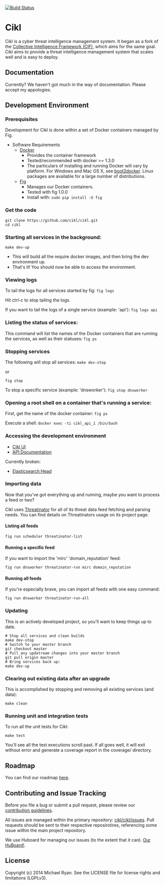 [![Build Status](https://travis-ci.org/cikl/cikl.svg)](https://travis-ci.org/cikl/cikl)

# Cikl
Cikl is a cyber threat intelligence management system. It began as a fork of the [Collective Intelligence Framework (CIF)](https://code.google.com/p/collective-intelligence-framework/), which aims for the same goal. Cikl aims to provide a threat intelligence management system that scales well and is easy to deploy. 

## Documentation
Currently? We haven't got much in the way of documentation. Please accept my appologies.

## Development Environment

### Prerequisites 
Development for Cikl is done within a set of Docker containers managed by Fig.

- Software Requirements
  - [Docker](https://www.docker.com/) 
    - Provides the container framework 
    - Tested/recommended with docker >= 1.3.0
    - The particulars of installing and running Docker will vary by platform. 
      For Windows and Mac OS X, see [boot2docker](http://boot2docker.io/). 
      Linux packages are available for a large number of distributions.
  - [Fig](http://www.fig.sh/)
    - Manages our Docker containers.
    - Tested with fig 1.0.0
    - Install with: ```sudo pip install -U fig```

### Get the code
```
git clone https://github.com/cikl/cikl.git
cd cikl
```

### Starting all services in the background:
```make dev-up```

- This will build all the require docker images, and then bring the dev 
  environment up.
- That's it! You should now be able to access the environment.

### Viewing logs
To tail the logs for all services started by fig:
```fig logs```

Hit ctrl-c to stop tailing the logs.

If you want to tail the logs of a single service (example: 'api'):
```fig logs api```

### Listing the status of services:
This command will list the names of the Docker containers that are running the
services, as well as their statuses:
```fig ps```

### Stopping services
The following will stop all services:
```make dev-stop```

or

```fig stop```

To stop a specific service (example: 'dnsworker'):
```fig stop dnsworker```

### Opening a root shell on a container that's running a service:
First, get the name of the docker container:
```fig ps```

Execute a shell:
```docker exec -ti cikl_api_1 /bin/bash```


### Accessing the development environment
- [Cikl UI](http://localhost:8080/)
- [API Documentation](http://localhost:8080/api/doc/)

Currently broken:
- [Elasticsearch Head](http://localhost:9292/_plugin/head/)


### Importing data

Now that you've got everything up and running, maybe you want to process a 
feed or two? 

Cikl uses [Threatinator](https://github.com/cikl/threatinator) for all of its
threat data feed fetching and parsing needs. You can find details on 
Threatinators usage on its project page.

#### Listing all feeds

```
fig run scheduler threatinator-list
```

#### Running a specific feed

If you want to import the 'mirc' 'domain_reputation' feed:
```
fig run dnsworker threatinator-run mirc domain_reputation
```

#### Running all feeds
If you're especially brave, you can import all feeds with one easy command:

```
fig run dnsworker threatinator-run-all
```

### Updating 
This is an actively developed project, so you'll want to keep things up to
date. 

```
# Stop all services and clean builds
make dev-stop
# Switch to your master branch
git checkout master
# Pull any updatream changes into your master branch
git pull origin master
# Bring services back up:
make dev-up
```

### Clearing out existing data after an upgrade
This is accomplished by stopping and removing all existing services (and data):
```
make clean
```

### Running unit and integration tests
To run all the unit tests for Cikl:

```
make test
```

You'll see all the test executions scroll past. If all goes well, it will exit
without error and generate a coverage report in the coverage/ directory.


## Roadmap
You can find our roadmap [here](https://github.com/cikl/cikl/wiki/Roadmap).


## Contributing and Issue Tracking

Before you file a bug or submit a pull request, please review our 
[contribution guidelines](https://github.com/cikl/cikl/wiki/Contributing).

All issues are managed within the primary repository: [cikl/cikl/issues](https://github.com/cikl/cikl/issues). Pull requests should be sent to their respective reposirotires, referencing some issue within the main project repository.

We use Huboard for managing our issues (to the extent that it can). [Our HuBoard!](https://huboard.com/cikl/cikl#/).

## License

Copyright (c) 2014 Michael Ryan. See the LICENSE file for license rights and limitations (LGPLv3).
